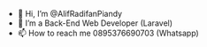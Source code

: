 - 👋 Hi, I’m @AlifRadifanPiandy
- 👀 I’m a Back-End Web Developer (Laravel)
- 📫 How to reach me 0895376690703 (Whatsapp)

<!---
TempeMenjes12/TempeMenjes12 is a ✨ special ✨ repository because its `README.md` (this file) appears on your GitHub profile.
You can click the Preview link to take a look at your changes.
--->
